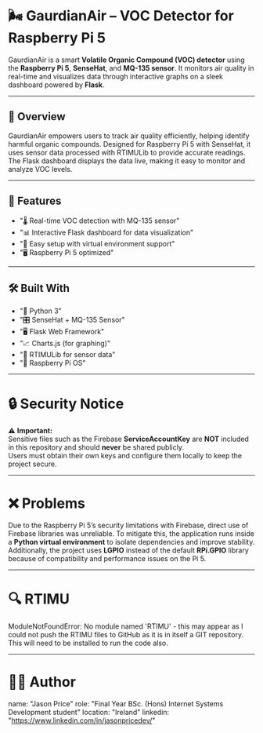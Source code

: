 # 🌬️ GaurdianAir – VOC Detector for Raspberry Pi 5

GaurdianAir is a smart **Volatile Organic Compound (VOC) detector** using the **Raspberry Pi 5**, **SenseHat**, and **MQ-135 sensor**.
It monitors air quality in real-time and visualizes data through interactive graphs on a sleek dashboard powered by **Flask**.

---

## 📌 Overview
  GaurdianAir empowers users to track air quality efficiently, helping identify harmful organic compounds.
  Designed for Raspberry Pi 5 with SenseHat, it uses sensor data processed with RTIMULib to provide accurate readings.
  The Flask dashboard displays the data live, making it easy to monitor and analyze VOC levels.

---

## 📱 Features
  - "🌡️ Real-time VOC detection with MQ-135 sensor"
  - "📊 Interactive Flask dashboard for data visualization"
  - "🔧 Easy setup with virtual environment support"
  - "🖥️ Raspberry Pi 5 optimized"

---

## 🛠️ Built With
  - "🐍 Python 3"
  - "🎛️ SenseHat + MQ-135 Sensor"
  - "🖥️ Flask Web Framework"
  - "📈 Charts.js (for graphing)"
  - "🔧 RTIMULib for sensor data"
  - "🐧 Raspberry Pi OS"

---

# 🔒 Security Notice
  ⚠️ **Important:**  
  Sensitive files such as the Firebase **ServiceAccountKey** are **NOT** included in this repository and should **never** be shared publicly.  
  Users must obtain their own keys and configure them locally to keep the project secure.

---

# ❌ Problems
  Due to the Raspberry Pi 5’s security limitations with Firebase, direct use of Firebase libraries was unreliable.
  To mitigate this, the application runs inside a **Python virtual environment** to isolate dependencies and improve stability.  
  Additionally, the project uses **LGPIO** instead of the default **RPi.GPIO** library because of compatibility and performance issues on the Pi 5.

---

# 🔍 RTIMU
  ModuleNotFoundError: No module named 'RTIMU' - this may appear as I could not push the RTIMU files to GitHub as it is in itself a GIT repository.
  This will need to be installed to run the code also. 

---

# 👨‍💻 Author
  name: "Jason Price"
  role: "Final Year BSc. (Hons) Internet Systems Development student"
  location: "Ireland"
  linkedin: "https://www.linkedin.com/in/jasonpricedev/"
